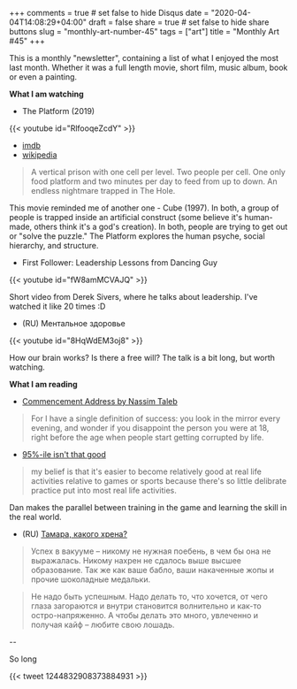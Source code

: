 +++
comments = true	# set false to hide Disqus
date = "2020-04-04T14:08:29+04:00"
draft = false
share = true	# set false to hide share buttons
slug = "monthly-art-number-45"
tags = ["art"]
title = "Monthly Art #45"
+++

This is a monthly "newsletter", containing a list of what I enjoyed the most
last month. Whether it was a full length movie, short film, music album, book
or even a painting.

<!--more-->

**What I am watching**

* The Platform (2019)

{{< youtube id="RlfooqeZcdY" >}}

  - [imdb](https://www.imdb.com/title/tt8228288/)
  - [wikipedia](https://en.wikipedia.org/wiki/The_Platform_(film))

> A vertical prison with one cell per level. Two people per cell. One only food platform and two minutes per day to feed from up to down. An endless nightmare trapped in The Hole.

This movie reminded me of another one - Cube (1997). In both, a group of people
is trapped inside an artificial construct (some believe it's human-made, others
think it's a god's creation). In both, people are trying to get out or "solve
the puzzle." The Platform explores the human psyche, social hierarchy, and
structure.

* First Follower: Leadership Lessons from Dancing Guy

{{< youtube id="fW8amMCVAJQ" >}}

Short video from Derek Sivers, where he talks about leadership. I've watched it
like 20 times :D

* (RU) Ментальное здоровье

{{< youtube id="8HqWdEM3oj8" >}}

How our brain works? Is there a free will? The talk is a bit long, but worth
watching.

**What I am reading**

* [Commencement Address by Nassim Taleb](https://medium.com/@nntaleb/commencement-address-american-university-in-beirut-2016-a5c6d57984b)

> For I have a single definition of success: you look in the mirror every evening, and wonder if you disappoint the person you were at 18, right before the age when people start getting corrupted by life.

* [95%-ile isn't that good](https://danluu.com/p95-skill/)

> my belief is that it's easier to become relatively good at real life activities relative to games or sports because there's so little delibrate practice put into most real life activities.

Dan makes the parallel between training in the game and learning the skill in
the real world.

* (RU) [Тамара, какого хрена?](https://www.facebook.com/0d0nata/posts/2443519559232664)

> Успех в вакууме – никому не нужная поебень, в чем бы она не выражалась. Никому нахрен не сдалось выше высшее образование. Так же как ваше бабло, ваши накаченные жопы и прочие шоколадные медальки.

> Не надо быть успешным. Надо делать то, что хочется, от чего глаза загораются и внутри становится волнительно и как-то остро-напряженно. А чтобы делать это много, увлеченно и получая кайф – любите свою лошадь.

--

So long

{{< tweet 1244832908373884931 >}}
